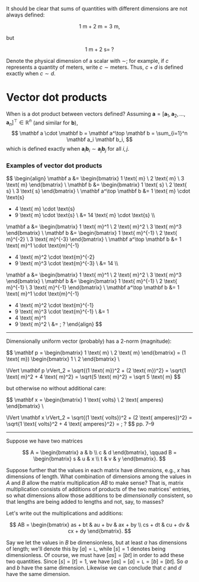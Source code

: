 It should be clear that sums of quantities with different dimensions are not always defined:

$$
1 \text{ m} + 2 \text{ m} = 3 \text{ m},
$$

but

$$
1 \text{ m} + 2 \text{ s} = \;?
$$

Denote the physical dimension of a scalar with $\sim$;
for example, if $c$ represents a quantity of meters, write $c \sim \text{meters}$.
Thus, $c + d$ is defined exactly when $c \sim d$.

# Vector dot products

When is a dot product between vectors defined?
Assuming $\mathbf a = [\mathbf a_1, \mathbf a_2, \ldots, \mathbf a_n]^\top \in \mathbb R^n$ (and similar for $\mathbf b$),
$$
\mathbf a \cdot \mathbf b
= \mathbf a^\top \mathbf b
= \sum_{i=1}^n \mathbf a_i \mathbf b_i,
$$
which is defined exactly when $\mathbf a_i \mathbf b_i \sim \mathbf a_j \mathbf b_j$ for all $i, j$.

### Examples of vector dot products

$$
\begin{align}
\mathbf a
&= \begin{bmatrix}
1 \text{ m} \\ 2 \text{ m} \\ 3 \text{ m}
\end{bmatrix} \\
\mathbf b
&= \begin{bmatrix}
1 \text{ s} \\ 2 \text{ s} \\ 3 \text{ s}
\end{bmatrix} \\
\mathbf a^\top \mathbf b
&= 1 \text{ m} \cdot \text{s}
+ 4 \text{ m} \cdot \text{s}
+ 9 \text{ m} \cdot \text{s} \\
&= 14 \text{ m} \cdot \text{s} \\\\

\mathbf a
&= \begin{bmatrix}
1 \text{ m}^1 \\ 2 \text{ m}^2 \\ 3 \text{ m}^3
\end{bmatrix} \\
\mathbf b
&= \begin{bmatrix}
1 \text{ m}^{-1} \\ 2 \text{ m}^{-2} \\ 3 \text{ m}^{-3}
\end{bmatrix} \\
\mathbf a^\top \mathbf b
&= 1 \text{ m}^1 \cdot \text{m}^{-1}
+ 4 \text{ m}^2 \cdot \text{m}^{-2}
+ 9 \text{ m}^3 \cdot \text{m}^{-3} \\
&= 14 \\\\

\mathbf a
&= \begin{bmatrix}
1 \text{ m}^1 \\ 2 \text{ m}^2 \\ 3 \text{ m}^3
\end{bmatrix} \\
\mathbf b
&= \begin{bmatrix}
1 \text{ m}^{-1} \\ 2 \text{ m}^{-1} \\ 3 \text{ m}^{-1}
\end{bmatrix} \\
\mathbf a^\top \mathbf b
&= 1 \text{ m}^1 \cdot \text{m}^{-1}
+ 4 \text{ m}^2 \cdot \text{m}^{-1}
+ 9 \text{ m}^3 \cdot \text{m}^{-1} \\
&= 1
+ 4 \text{ m}^1
+ 9 \text{ m}^2 \\
&= \; ?
\end{align}
$$

---

Dimensionally uniform vector (probably) has a 2-norm (magnitude):

$$
\mathbf p
= \begin{bmatrix}
1 \text{ m} \\ 2 \text{ m}
\end{bmatrix}
= (1 \text{ m}) 
\begin{bmatrix}
1 \\ 2
\end{bmatrix} \\

\lVert \mathbf p \rVert_2
= \sqrt{(1 \text{ m})^2 + (2 \text{ m})^2}
= \sqrt{1 \text{ m}^2 + 4 \text{ m}^2}
= \sqrt{5 \text{ m}^2}
= \sqrt 5 \text{ m}
$$

but otherwise no without additional care:

$$
\mathbf x
= \begin{bmatrix}
1 \text{ volts} \\ 2 \text{ amperes}
\end{bmatrix} \\

\lVert \mathbf x \rVert_2
= \sqrt{(1 \text{ volts})^2 + (2 \text{ amperes})^2}
= \sqrt{1 \text{ volts}^2 + 4 \text{ amperes}^2}
= \; ?
$$
pp. 7–9

<!-- TODO: Cite book again. -->

<!-- TODO: Maybe start from dimensioned vectors, outer products... p. 76 -->
---

Suppose we have two matrices

$$
A =
\begin{bmatrix}
a & b \\
c & d
\end{bmatrix}, \qquad
B =
\begin{bmatrix}
s & u & x \\
t & v & y
\end{bmatrix}.
$$

Suppose further that the values in each matrix have *dimensions*, e.g., $x$ has dimensions of length.
What combination of dimensions among the values in $A$ and $B$ allow the matrix multiplication $AB$ to make sense?
That is, matrix multiplication consists of additions of products of the two matrices' entries, so what dimensions allow those additions to be *dimensionally* consistent, so that lengths are being added to lengths and not, say, to masses?

Let's write out the multiplications and additions:

$$
AB =
\begin{bmatrix}
as + bt & au + bv & ax + by \\
cs + dt & cu + dv & cx + dy
\end{bmatrix}.
$$

Say we let the values in $B$ be dimensionless, but at least $a$ has dimensions of length;
we'll denote this by $[a] = \texttt L$, while $[s] = 1$ denotes being dimensionless.
Of course, we must have $[as] = [bt]$ in order to add these two quantities.
Since $[s] = [t] = 1$, we have $[as] = [a] = \texttt L = [b] = [bt]$.
So $a$ and $b$ have the same dimension.
Likewise we can conclude that $c$ and $d$ have the same dimension.
